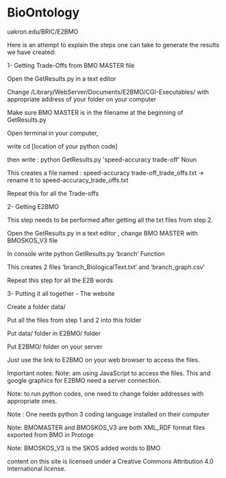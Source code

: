 # BioOntology
uakron.edu/BRIC/E2BMO 

Here is an attempt to explain the steps one can take to generate the results we have created: 

1- Getting Trade-Offs from BMO MASTER file

Open the GetResults.py in a text editor 

Change /Library/WebServer/Documents/E2BMO/CGI-Executables/   with appropriate address of your folder on your computer

Make sure BMO MASTER  is in the filename at the beginning of GetResults.py

Open terminal in your computer, 

write  cd [location of your python code] 

then write : python GetResults.py 'speed-accuracy trade-off' Noun

This creates a file named : speed-accuracy trade-off_trade_offs.txt   -> rename it to speed-accuracy_trade_offs.txt

Repeat this for all the Trade-offs



2- Getting E2BMO

This step needs to be performed after getting all the txt files from step 2.

Open the GetResults.py in a text editor , change BMO MASTER  with  BMOSKOS_V3 file

In console write  python GetResults.py ‘branch’ Function 

This creates 2 files  ‘branch_BiologicalText.txt’ and ‘branch_graph.csv’

Repeat this step for all the E2B words



3- Putting it all together - The website 

Create a folder data/

Put all the files from step 1 and 2 into this folder 

Put data/ folder in E2BMO/ folder

Put E2BMO/ folder on your server

Just use the link to E2BMO on your web browser to access the files.



Important notes:
Note: am using JavaScript to access the files. This and  google graphics for E2BMO need a server connection.

Note: to run python codes, one need to change folder addresses with appropriate ones. 

Note : One needs python 3 coding language installed on their computer 

Note: BMOMASTER and BMOSKOS_V3 are both XML_RDF format files exported from BMO in Protoge 

Note: BMOSKOS_V3 is the SKOS added words to BMO

content on this site is licensed under a Creative Commons Attribution 4.0 International license. 
